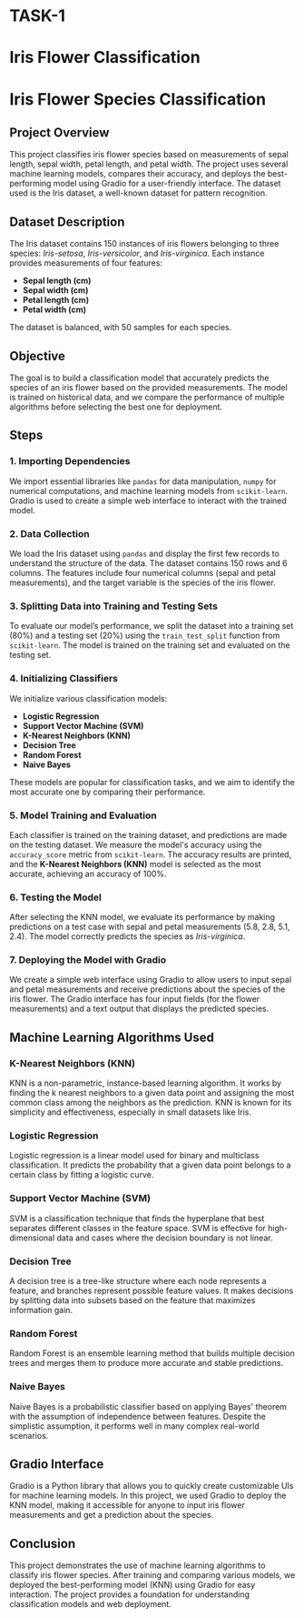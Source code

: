 # TASK-1
# Iris Flower Classification
# Iris Flower Species Classification

## Project Overview
This project classifies iris flower species based on measurements of sepal length, sepal width, petal length, and petal width. The project uses several machine learning models, compares their accuracy, and deploys the best-performing model using Gradio for a user-friendly interface. The dataset used is the Iris dataset, a well-known dataset for pattern recognition.

## Dataset Description
The Iris dataset contains 150 instances of iris flowers belonging to three species: *Iris-setosa*, *Iris-versicolor*, and *Iris-virginica*. Each instance provides measurements of four features:

- **Sepal length (cm)**
- **Sepal width (cm)**
- **Petal length (cm)**
- **Petal width (cm)**

The dataset is balanced, with 50 samples for each species.

## Objective
The goal is to build a classification model that accurately predicts the species of an iris flower based on the provided measurements. The model is trained on historical data, and we compare the performance of multiple algorithms before selecting the best one for deployment.

## Steps

### 1. Importing Dependencies
We import essential libraries like `pandas` for data manipulation, `numpy` for numerical computations, and machine learning models from `scikit-learn`. Gradio is used to create a simple web interface to interact with the trained model.

### 2. Data Collection
We load the Iris dataset using `pandas` and display the first few records to understand the structure of the data. The dataset contains 150 rows and 6 columns. The features include four numerical columns (sepal and petal measurements), and the target variable is the species of the iris flower.

### 3. Splitting Data into Training and Testing Sets
To evaluate our model’s performance, we split the dataset into a training set (80%) and a testing set (20%) using the `train_test_split` function from `scikit-learn`. The model is trained on the training set and evaluated on the testing set.

### 4. Initializing Classifiers
We initialize various classification models:

- **Logistic Regression**
- **Support Vector Machine (SVM)**
- **K-Nearest Neighbors (KNN)**
- **Decision Tree**
- **Random Forest**
- **Naive Bayes**

These models are popular for classification tasks, and we aim to identify the most accurate one by comparing their performance.

### 5. Model Training and Evaluation
Each classifier is trained on the training dataset, and predictions are made on the testing dataset. We measure the model's accuracy using the `accuracy_score` metric from `scikit-learn`. The accuracy results are printed, and the **K-Nearest Neighbors (KNN)** model is selected as the most accurate, achieving an accuracy of 100%.

### 6. Testing the Model
After selecting the KNN model, we evaluate its performance by making predictions on a test case with sepal and petal measurements (5.8, 2.8, 5.1, 2.4). The model correctly predicts the species as *Iris-virginica*.

### 7. Deploying the Model with Gradio
We create a simple web interface using Gradio to allow users to input sepal and petal measurements and receive predictions about the species of the iris flower. The Gradio interface has four input fields (for the flower measurements) and a text output that displays the predicted species.

## Machine Learning Algorithms Used

### K-Nearest Neighbors (KNN)
KNN is a non-parametric, instance-based learning algorithm. It works by finding the k nearest neighbors to a given data point and assigning the most common class among the neighbors as the prediction. KNN is known for its simplicity and effectiveness, especially in small datasets like Iris.

### Logistic Regression
Logistic regression is a linear model used for binary and multiclass classification. It predicts the probability that a given data point belongs to a certain class by fitting a logistic curve.

### Support Vector Machine (SVM)
SVM is a classification technique that finds the hyperplane that best separates different classes in the feature space. SVM is effective for high-dimensional data and cases where the decision boundary is not linear.

### Decision Tree
A decision tree is a tree-like structure where each node represents a feature, and branches represent possible feature values. It makes decisions by splitting data into subsets based on the feature that maximizes information gain.

### Random Forest
Random Forest is an ensemble learning method that builds multiple decision trees and merges them to produce more accurate and stable predictions.

### Naive Bayes
Naive Bayes is a probabilistic classifier based on applying Bayes' theorem with the assumption of independence between features. Despite the simplistic assumption, it performs well in many complex real-world scenarios.

## Gradio Interface
Gradio is a Python library that allows you to quickly create customizable UIs for machine learning models. In this project, we used Gradio to deploy the KNN model, making it accessible for anyone to input iris flower measurements and get a prediction about the species.

## Conclusion
This project demonstrates the use of machine learning algorithms to classify iris flower species. After training and comparing various models, we deployed the best-performing model (KNN) using Gradio for easy interaction. The project provides a foundation for understanding classification models and web deployment.

